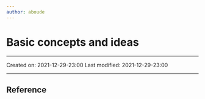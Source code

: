 ```yaml
---
author: aboude
---
```

# Basic concepts and ideas
___

Created on: 2021-12-29-23:00
Last modified: 2021-12-29-23:00

___

## Reference